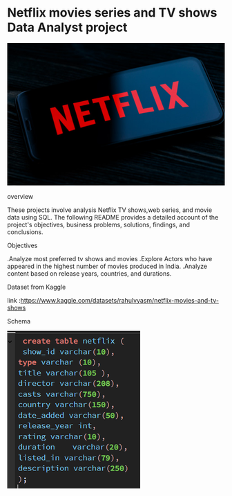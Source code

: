 # Netflix movies series and TV shows Data Analyst project

![netfix logo](https://github.com/saurav190101/Netflix-SQL-project/blob/main/download.jpeg)

overview

These projects involve analysis Netflix TV shows,web series, and movie data using SQL. 
The following README provides a detailed account of the project's objectives, business problems, solutions, findings, and conclusions.

Objectives

.Analyze most preferred tv shows and movies
.Explore Actors who have appeared in the highest number of movies produced in India.
.Analyze content based on release years, countries, and durations.

Dataset from Kaggle

link :https://www.kaggle.com/datasets/rahulvyasm/netflix-movies-and-tv-shows

Schema

![screenshot](https://github.com/saurav190101/Netflix-SQL-project/blob/main/Screenshot%202024-09-26%20200545.png)




